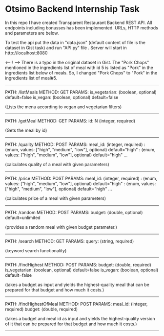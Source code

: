 # Otsimo Backend Internship Task

In this repo I have created Transparent Restaurant Backend REST API. All endpoints including bonusses has been implemented. URLs, HTTP methods and
parameters are below.

To test the api put the data in "data.json" (default content of file is the dataset in Gist task) and run  "API.py" file . Server will start in http://localhost:8080

<-- ! --> There is a typo in the original dataset in Gist. The "Pork Chops" mentioned in the ingredients list of meal with id 5 is listed as "Pork" in the ingredients list below of meals. So, I changed "Pork Chops" to "Pork" in the ingredients list of meal#5.

***********************************************************
PATH: /listMeals
METHOD: GET
PARAMS:
  is_vegetarian: (boolean, optional) default=false
  is_vegan: (boolean, optional) default=false
 
(Lists the menu according to vegan and vegetarian filters)
***********************************************************
PATH: /getMeal
METHOD: GET
PARAMS:
    id: N (integer, required)

(Gets the meal by id) 
***********************************************************
PATH: /quality
METHOD: POST
PARAMS:
  meal_id: (integer, required)
  <ingredient-1>: (enum, values: ["high", "medium", "low"], optional) default="high"
  <ingredient-2>: (enum, values: ["high", "medium", "low"], optional) default="high"
  ...

(calculates quality of a meal with given parameters)

***********************************************************
PATH: /price
METHOD: POST
PARAMS:
  meal_id: (integer, required)
  <ingredient-1>: (enum, values: ["high", "medium", "low"], optional) default="high"
  <ingredient-2>: (enum, values: ["high", "medium", "low"], optional) default="high"
  ...

(calculates price of a meal with given parameters)

***********************************************************
PATH: /random
METHOD: POST
PARAMS:
  budget: (double, optional) default=unlimited
  
(provides a random meal with given budget parameter.)

***********************************************************
PATH: /search
METHOD: GET
PARAMS:
  query: (string, required)
  
 (keyword search functionality)

***********************************************************
PATH: /findHighest
METHOD: POST
PARAMS:
  budget: (double, required)
  is_vegetarian: (boolean, optional) default=false
  is_vegan: (boolean, optional) default=false

(takes a budget as input and yields the highest-quality meal that can be
prepared for that budget and how much it costs.)

***********************************************************
PATH: /findHighestOfMeal
METHOD: POST
PARAMS:
  meal_id: (integer, required)
  budget: (double, required)

(takes a budget and meal id as input and yields the highest-quality version
of it that can be prepared for that budget and how much it costs.)


***********************************************************






